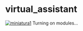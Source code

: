 # virtual_assistant
[![miniatura1][miniatura1]](https://youtu.be/8WKjX0dbh4E)
Turning on modules...

[miniatura1]: https://raw.githubusercontent.com/avmmodules/virtual_assistant/version1/img/miniatura_v1.png# A s i s t e n t e I A  
 